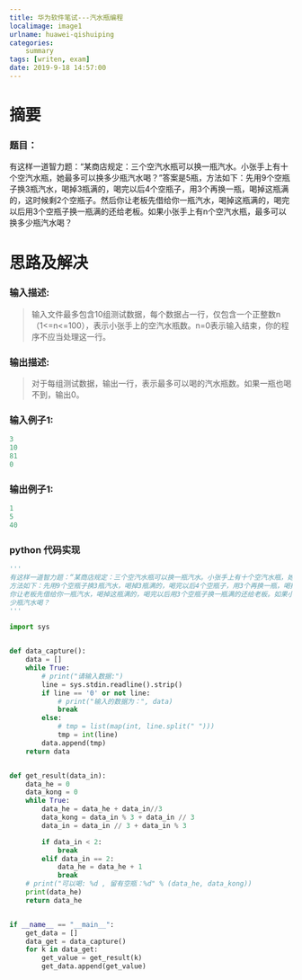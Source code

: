 ```yaml
---
title: 华为软件笔试---汽水瓶编程
localimage: image1
urlname: huawei-qishuiping
categories: 
    summary    
tags: [writen, exam]
date: 2019-9-18 14:57:00
---
```


# 摘要

### 题目：

有这样一道智力题：“某商店规定：三个空汽水瓶可以换一瓶汽水。小张手上有十个空汽水瓶，她最多可以换多少瓶汽水喝？”答案是5瓶，方法如下：先用9个空瓶子换3瓶汽水，喝掉3瓶满的，喝完以后4个空瓶子，用3个再换一瓶，喝掉这瓶满的，这时候剩2个空瓶子。然后你让老板先借给你一瓶汽水，喝掉这瓶满的，喝完以后用3个空瓶子换一瓶满的还给老板。如果小张手上有n个空汽水瓶，最多可以换多少瓶汽水喝？

<!-- more -->

# 思路及解决

### 输入描述:

> 输入文件最多包含10组测试数据，每个数据占一行，仅包含一个正整数n（1<=n<=100），表示小张手上的空汽水瓶数。n=0表示输入结束，你的程序不应当处理这一行。

### 输出描述:

> 对于每组测试数据，输出一行，表示最多可以喝的汽水瓶数。如果一瓶也喝不到，输出0。

### 输入例子1:

```python
3
10
81
0
```
### 输出例子1:

```python
1
5
40
```

### python 代码实现

```python
'''
有这样一道智力题：“某商店规定：三个空汽水瓶可以换一瓶汽水。小张手上有十个空汽水瓶，她最多可以换多少瓶汽水喝？”答案是5瓶，
方法如下：先用9个空瓶子换3瓶汽水，喝掉3瓶满的，喝完以后4个空瓶子，用3个再换一瓶，喝掉这瓶满的，这时候剩2个空瓶子。然后
你让老板先借给你一瓶汽水，喝掉这瓶满的，喝完以后用3个空瓶子换一瓶满的还给老板。如果小张手上有n个空汽水瓶，最多可以换多
少瓶汽水喝？
'''

import sys


def data_capture():
    data = []
    while True:
        # print("请输入数据:")
        line = sys.stdin.readline().strip()
        if line == '0' or not line:
            # print("输入的数据为：", data)
            break
        else:
            # tmp = list(map(int, line.split(" ")))
            tmp = int(line)
        data.append(tmp)
    return data


def get_result(data_in):
    data_he = 0
    data_kong = 0
    while True:
        data_he = data_he + data_in//3
        data_kong = data_in % 3 + data_in // 3
        data_in = data_in // 3 + data_in % 3

        if data_in < 2:
            break
        elif data_in == 2:
            data_he = data_he + 1
            break
    # print("可以喝: %d , 留有空瓶：%d" % (data_he, data_kong))
    print(data_he)
    return data_he


if __name__ == "__main__":
    get_data = []
    data_get = data_capture()
    for k in data_get:
        get_value = get_result(k)
        get_data.append(get_value)

```


